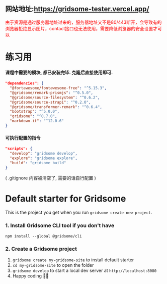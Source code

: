 ## 网站地址:https://gridsome-tester.vercel.app/

<font color=red>由于资源是通过服务器地址过来的，服务器地址又不是80/443断开，会导致有的浏览器拒绝显示图片，contact接口也无法使用，需要降低浏览器的安全设置才可以</font>

# 练习用

#### 课程中需要的模块, 都已安装完毕. 克隆后直接使用即可. 

```json
"dependencies": {
  "@fortawesome/fontawesome-free": "^5.15.3",
  "@gridsome/remark-prismjs": "^0.5.0",
  "@gridsome/source-filesystem": "^0.6.2",
  "@gridsome/source-strapi": "^0.2.0",
  "@gridsome/transformer-remark": "^0.6.4",
  "bootstrap": "^5.0.0",
  "gridsome": "^0.7.0",
  "markdown-it": "^12.0.6"
}
```

#### 可执行配置的指令

```json
"scripts": {
  "develop": "gridsome develop",
  "explore": "gridsome explore",
  "build": "gridsome build"
}
```

(  .gitignore 内容被清空了, 需要的话自行配置 )





# Default starter for Gridsome

This is the project you get when you run `gridsome create new-project`.

### 1. Install Gridsome CLI tool if you don't have

`npm install --global @gridsome/cli`

### 2. Create a Gridsome project

1. `gridsome create my-gridsome-site` to install default starter
2. `cd my-gridsome-site` to open the folder
3. `gridsome develop` to start a local dev server at `http://localhost:8080`
4. Happy coding 🎉🙌
